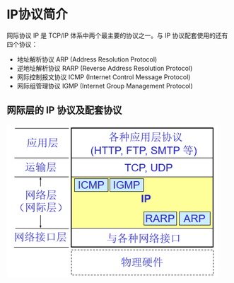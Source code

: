 # IP协议简介
网际协议 IP 是 TCP/IP 体系中两个最主要的协议之一。与 IP 协议配套使用的还有四个协议：
* 地址解析协议 ARP (Address Resolution Protocol)
* 逆地址解析协议 RARP (Reverse Address Resolution Protocol)
* 网际控制报文协议 ICMP (Internet Control Message Protocol)
* 网际组管理协议 IGMP (Internet Group Management Protocol)

## 网际层的 IP 协议及配套协议
![ip-protocol-struct](./assets/ip-protocol-struct.png)
